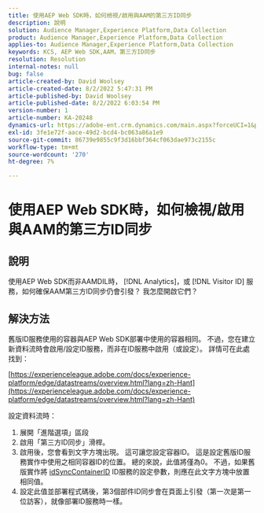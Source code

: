 ```yaml
---
title: 使用AEP Web SDK時，如何檢視/啟用與AAM的第三方ID同步
description: 說明
solution: Audience Manager,Experience Platform,Data Collection
product: Audience Manager,Experience Platform,Data Collection
applies-to: Audience Manager,Experience Platform,Data Collection
keywords: KCS, AEP Web SDK,AAM，第三方ID同步
resolution: Resolution
internal-notes: null
bug: false
article-created-by: David Woolsey
article-created-date: 8/2/2022 5:47:31 PM
article-published-by: David Woolsey
article-published-date: 8/2/2022 6:03:54 PM
version-number: 1
article-number: KA-20248
dynamics-url: https://adobe-ent.crm.dynamics.com/main.aspx?forceUCI=1&pagetype=entityrecord&etn=knowledgearticle&id=08f8232c-8b12-ed11-b83d-00224808613b
exl-id: 3fe1e72f-aace-49d2-bcd4-bc063a86a1e9
source-git-commit: 86739e9855c9f3d16bbf364cf063dae973c2155c
workflow-type: tm+mt
source-wordcount: '270'
ht-degree: 7%

---
```


# 使用AEP Web SDK時，如何檢視/啟用與AAM的第三方ID同步

## 說明

使用AEP Web SDK而非AAMDIL時， [!DNL Analytics]，或 [!DNL Visitor ID] 服務，如何確保AAM第三方ID同步仍會引發？ 我怎麼開啟它們？

## 解決方法


舊版ID服務使用的容器與AEP Web SDK部署中使用的容器相同。 不過，您在建立新資料流時會啟用/設定ID服務，而非在ID服務中啟用（或設定）。 詳情可在此處找到：

[https://experienceleague.adobe.com/docs/experience-platform/edge/datastreams/overview.html?lang=zh-Hant](https://experienceleague.adobe.com/docs/experience-platform/edge/datastreams/overview.html?lang=zh-Hant)

設定資料流時：

1. 展開「進階選項」區段
2. 啟用「第三方ID同步」滑桿。
3. 啟用後，您會看到文字方塊出現。 這可讓您設定容器ID。 這是設定舊版ID服務實作中使用之相同容器ID的位置。 總的來說，此值將僅為0。 不過，如果舊版實作將 [idSyncContainerID](https://experienceleague.adobe.com/docs/id-service/using/id-service-api/configurations/idsyncontainerid.html?lang=en) ID服務的設定參數，則應在此文字方塊中放置相同值。
4. 設定此值並部署程式碼後，第3個部件ID同步會在頁面上引發（第一次是第一位訪客），就像部署ID服務時一樣。
